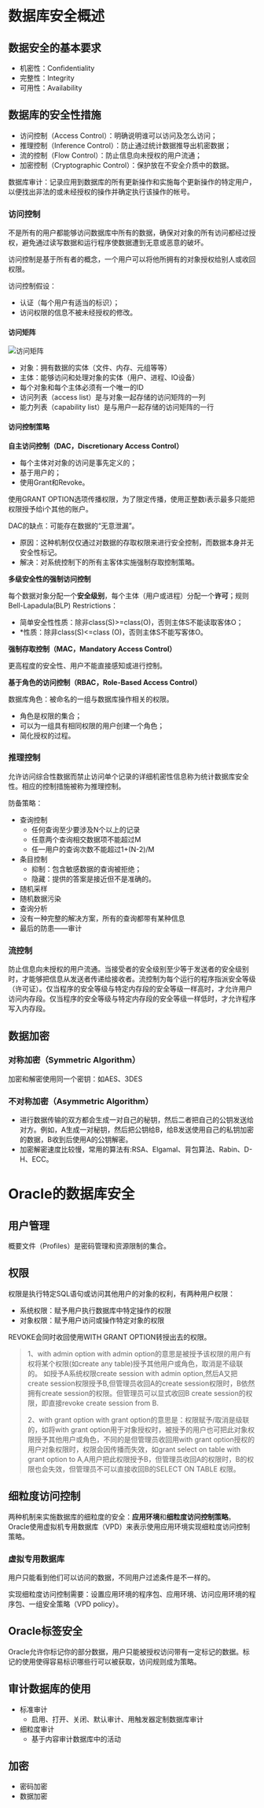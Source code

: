 # 数据库安全概述

## 数据安全的基本要求

- 机密性：Confidentiality
- 完整性：Integrity
- 可用性：Availability

## 数据库的安全性措施

- 访问控制（Access Control）：明确说明谁可以访问及怎么访问；
- 推理控制（Inference Control）：防止通过统计数据推导出机密数据；
- 流的控制（Flow Control）：防止信息向未授权的用户流通；
- 加密控制（Cryptographic Control）：保护放在不安全介质中的数据。

数据库审计：记录应用到数据库的所有更新操作和实施每个更新操作的特定用户，以便找出非法的或未经授权的操作并确定执行该操作的帐号。

### 访问控制

不是所有的用户都能够访问数据库中所有的数据，确保对对象的所有访问都经过授权，避免通过读写数据和运行程序使数据遭到无意或恶意的破坏。

访问控制是基于所有者的概念，一个用户可以将他所拥有的对象授权给别人或收回权限。

访问控制假设：

- 认证（每个用户有适当的标识）；
- 访问权限的信息不被未经授权的修改。

#### 访问矩阵

![访问矩阵](./photos/access_matrix.png)

- 对象：拥有数据的实体（文件、内存、元组等等）
- 主体：能够访问和处理对象的实体（用户、进程、IO设备）
- 每个对象和每个主体必须有一个唯一的ID
- 访问列表（access list）是与对象一起存储的访问矩阵的一列
- 能力列表（capability list）是与用户一起存储的访问矩阵的一行

#### 访问控制策略

**自主访问控制（DAC，Discretionary Access Control）**

- 每个主体对对象的访问是事先定义的；
- 基于用户的；
- 使用Grant和Revoke。

使用GRANT OPTION选项传播权限，为了限定传播，使用正整数i表示最多只能把权限授予给i个其他的账户。

DAC的缺点：可能存在数据的“无意泄漏”。

- 原因：这种机制仅仅通过对数据的存取权限来进行安全控制，而数据本身并无安全性标记。
- 解决：对系统控制下的所有主客体实施强制存取控制策略。

**多级安全性的强制访问控制**

每个数据对象分配一个**安全级别**，每个主体（用户或进程）分配一个**许可**；规则 Bell-Lapadula(BLP) Restrictions：

- 简单安全性性质：除非class(S)>=class(O)，否则主体S不能读取客体O；
- *性质：除非class(S)<=class (O)，否则主体S不能写客体O。

**强制存取控制（MAC，Mandatory Access Control）**

更高程度的安全性、用户不能直接感知或进行控制。

**基于角色的访问控制（RBAC，Role-Based Access Control）**

数据库角色：被命名的一组与数据库操作相关的权限。

- 角色是权限的集合；
- 可以为一组具有相同权限的用户创建一个角色；
- 简化授权的过程。

### 推理控制

允许访问综合性数据而禁止访问单个记录的详细机密性信息称为统计数据库安全性。相应的控制措施被称为推理控制。

防备策略：

- 查询控制
  - 任何查询至少要涉及N个以上的记录
  - 任意两个查询相交数据项不能超过M
  - 任一用户的查询次数不能超过1+(N-2)/M
- 条目控制
  - 抑制：包含敏感数据的查询被拒绝；
  - 隐藏：提供的答案是接近但不是准确的。
- 随机采样
- 随机数据污染
- 查询分析
- 没有一种完整的解决方案，所有的查询都带有某种信息
- 最后的防患——审计

### 流控制

防止信息向未授权的用户流通。当接受者的安全级别至少等于发送者的安全级别时，才能够把信息从发送者传递给接收者。流控制为每个运行的程序指派安全等级（许可证）。仅当程序的安全等级与特定内存段的安全等级一样高时，才允许用户访问内存段。仅当程序的安全等级与特定内存段的安全等级一样低时，才允许程序写入内存段。

## 数据加密

### 对称加密（Symmetric Algorithm）

加密和解密使用同一个密钥：如AES、3DES

### 不对称加密（Asymmetric Algorithm）

- 进行数据传输的双方都会生成一对自己的秘钥，然后二者把自己的公钥发送给对方。例如，A生成一对秘钥，然后把公钥给B，给B发送使用自己的私钥加密的数据，B收到后使用A的公钥解密。
- 加密解密速度比较慢，常用的算法有:RSA、Elgamal、背包算法、Rabin、D-H、ECC。

# Oracle的数据库安全

## 用户管理

概要文件（Profiles）是密码管理和资源限制的集合。

## 权限

权限是执行特定SQL语句或访问其他用户的对象的权利，有两种用户权限：

- 系统权限：赋予用户执行数据库中特定操作的权限
- 对象权限：赋予用户访问或操作特定对象的权限

REVOKE会同时收回使用WITH GRANT OPTION转授出去的权限。

> 1、with admin option
> with admin option的意思是被授予该权限的用户有权将某个权限(如create any table)授予其他用户或角色，取消是不级联的。
> 如授予A系统权限create session with admin option,然后A又把create session权限授予B,但管理员收回A的create session权限时，B依然拥有create session的权限。但管理员可以显式收回B create session的权限，即直接revoke create session from B.
>
> 2、with grant option
> with grant option的意思是：权限赋予/取消是级联的，如将with grant option用于对象授权时，被授予的用户也可把此对象权限授予其他用户或角色，不同的是但管理员收回用with grant option授权的用户对象权限时，权限会因传播而失效，如grant select on table with grant option to A,A用户把此权限授予B，但管理员收回A的权限时，B的权限也会失效，但管理员不可以直接收回B的SELECT ON TABLE 权限。

## 细粒度访问控制

两种机制来实施数据库的细粒度的安全：**应用环境**和**细粒度访问控制策略**。Oracle使用虚拟机专用数据库（VPD）来表示使用应用环境实现细粒度访问控制策略。

### 虚拟专用数据库

用户只能看到他们可以访问的数据，不同用户过滤条件是不一样的。

实现细粒度访问控制需要：设置应用环境的程序包、应用环境、访问应用环境的程序包、一组安全策略（VPD policy）。

## Oracle标签安全

Oracle允许你标记你的部分数据，用户只能被授权访问带有一定标记的数据。标记的使用使得容易标识哪些行可以被获取，访问规则成为策略。

## 审计数据库的使用

- 标准审计
  - 启用、打开、关闭、默认审计、用触发器定制数据库审计
- 细粒度审计
  - 基于内容审计数据库中的活动

## 加密

- 密码加密
- 数据加密